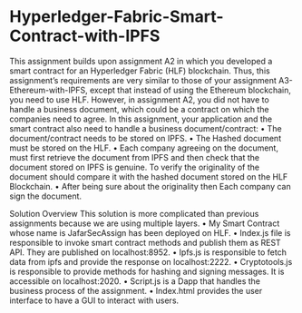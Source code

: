 # Hyperledger-Fabric-Smart-Contract-with-IPFS
This assignment builds upon assignment A2 in which you developed a smart contract for an Hyperledger Fabric (HLF) blockchain. Thus, this assignment’s requirements are very similar to those of your assignment A3-Ethereum-with-IPFS, except that instead of using the Ethereum blockchain, you need to use HLF.
However, in assignment A2, you did not have to handle a business document, which could be a contract on which the companies need to agree. In this assignment, your application and the smart contract also need to handle a business document/contract: 
•	The document/contract needs to be stored on IPFS.
•	The Hashed document must be stored on the HLF.
•	Each company agreeing on the document, must first retrieve the document from IPFS and then check that the document stored on IPFS is genuine. To verify the originality of the document should compare it with the hashed document stored on the HLF Blockchain. 
•	After being sure about the originality then Each company can sign the document.

Solution Overview
This solution is more complicated than previous assignments because we are using multiple layers.
•	My Smart Contract whose name is JafarSecAssign has been deployed on HLF. 
•	Index.js file is responsible to invoke smart contract methods and publish them as REST API. They are published on localhost:8952.
•	Ipfs.js is responsible to fetch data from ipfs and provide the response on localhost:2222.
•	Cryptotools.js is responsible to provide methods for hashing and signing messages. It is accessible on localhost:2020.
•	Script.js is a Dapp that handles the business process of the assignment.
•	Index.html provides the user interface to have a GUI to interact with users.
